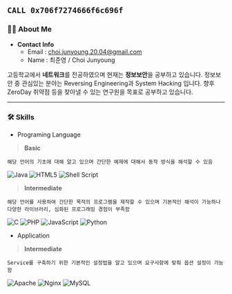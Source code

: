 `CALL 0x706f7274666f6c696f`
-----------------------------

### 👨‍💻 **About Me**

- **Contact Info**
  - Email : choi.junyoung.20.04@gmail.com
  - Name : 최준영 / Choi Junyoung

고등학교에서 **네트워크**를 전공하였으며 현재는 **정보보안**을 공부하고 있습니다. 정보보안 중 관심있는 분야는 Reversing Engineering과 System Hacking 입니다. 향후 ZeroDay 취약점 등을 찾아낼 수 있는 연구원을 목표로 공부하고 있습니다. 

* * *

### 🛠️ **Skills**

- Programing Language

> **Basic**
```
해당 언어의 기초에 대해 알고 있으며 간단한 예제에 대해서 동작 방식을 해석할 수 있음
```

<img alt="Java" src="https://img.shields.io/badge/java-%23ED8B00.svg?style=for-the-badge&logo=java&logoColor=white"/> <img alt="HTML5" src="https://img.shields.io/badge/html5-%23E34F26.svg?style=for-the-badge&logo=html5&logoColor=white"/> <img alt="Shell Script" src="https://img.shields.io/badge/shell_script-%23121011.svg?style=for-the-badge&logo=gnu-bash&logoColor=white"/>

> **Intermediate**
```
해당 언어를 사용하여 간단한 목적의 프로그램을 제작할 수 있으며 기본적인 해석이 가능하나 다양한 라이브러리, 심화된 프로그래밍 경험이 부족함
```

<img alt="C" src="https://img.shields.io/badge/c-%2300599C.svg?style=for-the-badge&logo=c&logoColor=white"/> <img alt="PHP" src="https://img.shields.io/badge/php-%23777BB4.svg?style=for-the-badge&logo=php&logoColor=white"/> <img alt="JavaScript" src="https://img.shields.io/badge/javascript-%23323330.svg?style=for-the-badge&logo=javascript&logoColor=%23F7DF1E"/> <img alt="Python" src="https://img.shields.io/badge/python-%2314354C.svg?style=for-the-badge&logo=python&logoColor=white"/>

- Application

> **Intermediate**
```
Service를 구축하기 위한 기본적인 설정법을 알고 있으며 요구사항에 맞춰 옵션 설정이 가능함
```

<img alt="Apache" src="https://img.shields.io/badge/apache-%23D42029.svg?style=for-the-badge&logo=apache&logoColor=white"/> <img alt="Nginx" src="https://img.shields.io/badge/nginx-%23009639.svg?style=for-the-badge&logo=nginx&logoColor=white"/> <img alt="MySQL" src="https://img.shields.io/badge/mysql-%2300f.svg?style=for-the-badge&logo=mysql&logoColor=white"/>

